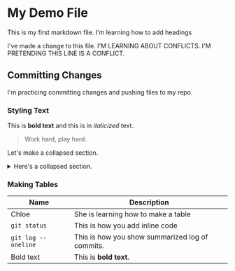 # My Demo File

This is my first markdown file. I'm learning how to add headings


I've made a change to this file. I'M LEARNING ABOUT CONFLICTS. I'M PRETENDING THIS LINE IS A CONFLICT. 

## Committing Changes

I'm practicing committing changes and pushing files to my repo.

### Styling Text

This is **bold text** and this is in *italicized* text.
> Work hard, play hard.

Let's make a collapsed section.

<details>
<summary>Here's a collapsed section.</summary>

### A collapsed Section

I learned how to make expandable boxes. The reader has to click to
expand the box.

</details>

### Making Tables

| Name | Description |
| --- | --- |
| Chloe | She is learning how to make a table |
| `git status` | This is how you add inline code |
| `git log --oneline` | This is how you show summarized log of commits. |
| Bold text | This is **bold text**. |
